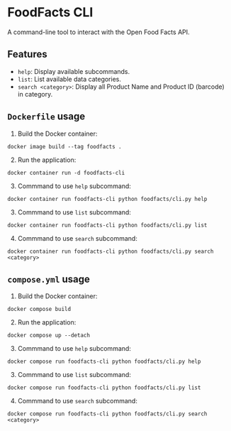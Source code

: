# FoodFacts CLI
A command-line tool to interact with the Open Food Facts API.

## Features
- `help`: Display available subcommands.
- `list`: List available data categories.
- `search <category>`: Display all Product Name and Product ID (barcode) in category. 

## `Dockerfile` usage
1. Build the Docker container: 
```console
docker image build --tag foodfacts .
```
2. Run the application: 
```console
docker container run -d foodfacts-cli
```
3. Commmand to use `help` subcommand:
```console
docker container run foodfacts-cli python foodfacts/cli.py help
```
3. Commmand to use `list` subcommand:
```console
docker container run foodfacts-cli python foodfacts/cli.py list
```
4. Commmand to use `search` subcommand:
```console
docker container run foodfacts-cli python foodfacts/cli.py search <category>
```

## `compose.yml` usage
1. Build the Docker container: 
```console
docker compose build
```
2. Run the application: 
```console
docker compose up --detach
```
3. Commmand to use `help` subcommand:
```console
docker compose run foodfacts-cli python foodfacts/cli.py help
```
3. Commmand to use `list` subcommand:
```console
docker compose run foodfacts-cli python foodfacts/cli.py list
```
4. Commmand to use `search` subcommand:
```console
docker compose run foodfacts-cli python foodfacts/cli.py search <category>
```

